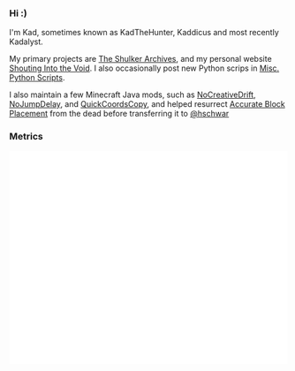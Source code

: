 ### Hi :)
I'm Kad, sometimes known as KadTheHunter, Kaddicus and most recently Kadalyst.

My primary projects are [The Shulker Archives](https://github.com/KadTheHunter/ShulkerArchives), and my personal website [Shouting Into the Void](https://github.com/KadTheHunter/KadTheHunter.github.io). I also occasionally post new Python scrips in [Misc. Python Scripts](https://github.com/KadTheHunter/Misc-Python-Scripts).

I also maintain a few Minecraft Java mods, such as [NoCreativeDrift](https://github.com/KadTheHunter/NoCreativeDrift), [NoJumpDelay](https://github.com/KadTheHunter/NoJumpDelay), and [QuickCoordsCopy](https://github.com/KadTheHunter/QuickCoordsCopy), and helped resurrect [Accurate Block Placement](https://github.com/hschwar/AccurateBlockPlacement-Reborn) from the dead before transferring it to [@hschwar](https://github.com/hschwar)

### Metrics
![Metrics SVG](/github-metrics.svg)
